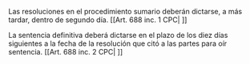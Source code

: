 Las resoluciones en el procedimiento sumario deberán dictarse, a más tardar, dentro de segundo día. [[Art. 688 inc. 1 CPC| ]]

La sentencia definitiva deberá dictarse en el plazo de los diez días siguientes a la fecha de la resolución que citó a las partes para oír sentencia. [[Art. 688 inc. 2 CPC| ]]